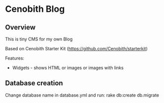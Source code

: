 Cenobith Blog
=============

## Overview

This is tiny CMS for my own Blog

Based on Cenobith Starter Kit (https://github.com/Cenobith/starterkit)

Features:

* Widgets - shows HTML or images or images with links

## Database creation

Change database name in database.yml and run: rake db:create db.migrate




